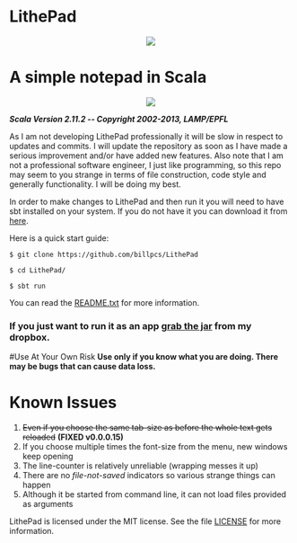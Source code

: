 LithePad
======

<p align="center">
<img src="http://i.imgur.com/fhkgMF7.png">
</p>

A simple notepad in Scala
=

<p align="center">
<img src="http://i.imgur.com/Gk5cE7x.png">
</p>


***Scala Version 2.11.2 -- Copyright 2002-2013, LAMP/EPFL***

As I am not developing LithePad professionally it will be slow in respect to updates and commits.
I will update the repository as soon as I have made a serious improvement and/or have added new features.
Also note that I am not a professional software engineer, I just like programming, so this repo may seem to you strange in terms of file construction, code style and generally functionality. I will be doing my best.

In order to make changes to LithePad and then run it you will need to have sbt installed on your system.
If you do not have it you can download it from [here](http://www.scala-sbt.org/download.html).

Here is a quick start guide:

`$ git clone https://github.com/billpcs/LithePad`

`$ cd LithePad/`

`$ sbt run`


You can read the [README.txt](https://raw.githubusercontent.com/billpcs/LithePad/master/src/main/resources/README.txt) for more information.

### If you just want to run it as an app [grab the jar](https://www.dropbox.com/s/7tybots2ps1ff19/LithePad-assembly-1.0.jar?dl=0) from my dropbox.

#Use At Your Own Risk 
**Use only if you know what you are doing. There may be bugs that can cause data loss.**


Known Issues
=======

 1. <s>Even if you choose the same tab-size as before the whole text gets reloaded</s> **(FIXED v0.0.0.15)**
 2. If you choose multiple times the font-size from the menu, new windows keep opening
 3. The line-counter is relatively unreliable (wrapping messes it up)
 4. There are no *file-not-saved* indicators so various strange things can happen
 5. Although it be started from command line, it can not load files provided as arguments

LithePad is licensed under the MIT license. See the file
[LICENSE](https://github.com/billpcs/LithePad/blob/master/LICENSE) for more information.
